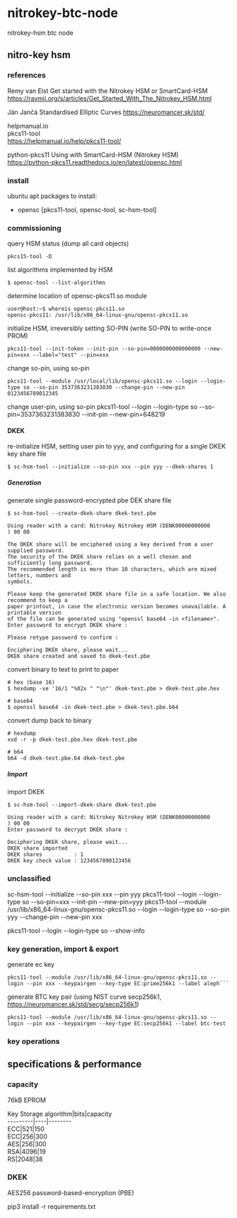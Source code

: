 # nitrokey-btc-node
nitrokey-hsm btc node

## nitro-key hsm

### references

Remy van Elst
Get started with the Nitrokey HSM or SmartCard-HSM
https://raymii.org/s/articles/Get_Started_With_The_Nitrokey_HSM.html

Ján Jančá
Standardised Elliptic Curves
https://neuromancer.sk/std/

helpmanual.io  
pkcs11-tool  
https://helpmanual.io/help/pkcs11-tool/  


python-pkcs11
Using with SmartCard-HSM (Nitrokey HSM)  
https://python-pkcs11.readthedocs.io/en/latest/opensc.html  

### install

ubuntu apt packages to install:  
- opensc [pkcs11-tool, opensc-tool, sc-hsm-tool]  

### commissioning

query HSM status (dump all card objects)  

    pkcs15-tool -D

list algorithms implemented by HSM  

    $ opensc-tool --list-algorithms

determine location of opensc-pkcs11.so module  

    user@host:~$ whereis opensc-pkcs11.so  
    opensc-pkcs11: /usr/lib/x86_64-linux-gnu/opensc-pkcs11.so  

initialize HSM, irreversibly setting SO-PIN (write SO-PIN to write-once PROM)  
    
    pkcs11-tool --init-token --init-pin --so-pin=0000000000000000 --new-pin=xxx --label="test" --pin=xxx



change so-pin, using so-pin  

    pkcs11-tool --module /usr/local/lib/opensc-pkcs11.so --login --login-type so --so-pin 3537363231383830 --change-pin --new-pin 0123456789012345

change user-pin, using so-pin
    pkcs11-tool --login --login-type so --so-pin=3537363231383830 --init-pin --new-pin=648219

#### DKEK

re-initialize HSM, setting user pin to yyy, and configuring for a single DKEK key share file
    
    $ sc-hsm-tool --initialize --so-pin xxx --pin yyy --dkek-shares 1

##### Generation

generate single password-encrypted pbe DEK share file  

    $ sc-hsm-tool --create-dkek-share dkek-test.pbe

    Using reader with a card: Nitrokey Nitrokey HSM (DENK00000000000         ) 00 00

    The DKEK share will be enciphered using a key derived from a user supplied password.
    The security of the DKEK share relies on a well chosen and sufficiently long password.
    The recommended length is more than 10 characters, which are mixed letters, numbers and
    symbols.

    Please keep the generated DKEK share file in a safe location. We also recommend to keep a
    paper printout, in case the electronic version becomes unavailable. A printable version
    of the file can be generated using "openssl base64 -in <filename>".
    Enter password to encrypt DKEK share : 

    Please retype password to confirm : 

    Enciphering DKEK share, please wait...
    DKEK share created and saved to dkek-test.pbe

convert binary to text to print to paper  

    # hex (base 16)  
    $ hexdump -ve '16/1 "%02x " "\n"' dkek-test.pbe > dkek-test.pbe.hex  

    # base64  
    $ openssl base64 -in dkek-test.pbe > dkek-test.pbe.b64  

convert dump back to binary

    # hexdump
    xxd -r -p dkek-test.pbe.hex dkek-test.pbe  

    # b64
    b64 -d dkek-test.pbe.64 dkek-test.pbe

##### Import

import DKEK  

    $ sc-hsm-tool --import-dkek-share dkek-test.pbe

    Using reader with a card: Nitrokey Nitrokey HSM (DENK00000000000         ) 00 00
    Enter password to decrypt DKEK share : 

    Deciphering DKEK share, please wait...
    DKEK share imported
    DKEK shares          : 1
    DKEK key check value : 1234567890123456

### unclassified

sc-hsm-tool --initialize --so-pin xxx --pin yyy
pkcs11-tool --login --login-type so --so-pin=xxx --init-pin --new-pin=yyy
pkcs11-tool --module /usr/lib/x86_64-linux-gnu/opensc-pkcs11.so --login --login-type so --so-pin yyy --change-pin --new-pin xxx  

pkcs11-tool --login --login-type so --show-info

### key generation, import & export

generate ec key  

    pkcs11-tool --module /usr/lib/x86_64-linux-gnu/opensc-pkcs11.so --login --pin xxx --keypairgen --key-type EC:prime256k1 --label aleph```

generate BTC key pair (using NIST curve secp256k1, https://neuromancer.sk/std/secg/secp256k1)

    pkcs11-tool --module /usr/lib/x86_64-linux-gnu/opensc-pkcs11.so --login --pin xxx --keypairgen --key-type EC:secp256k1 --label btc-test

### key operations

## specifications & performance

### capacity

76kB EPROM  

Key Storage
algorithm|bits|capacity  
---------|----|--------  
ECC|521|150  
ECC|256|300  
AES|256|300  
RSA|4096|19  
RS|2048|38  

### DKEK

AES256
password-based-encryption (PBE)

pip3 install -r requirements.txt 